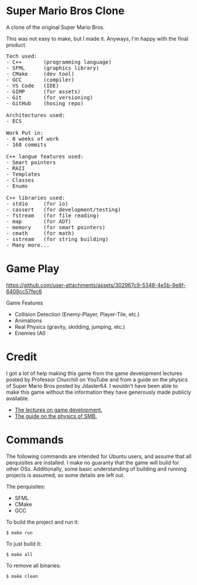 # Super Mario Bros Clone

A clone of the original Super Mario Bros. 

This was not easy to make, but I made it. Anyways, I'm happy with the final product.

<pre>
Tech used:
- C++       (programming language)
- SFML      (graphics library)
- CMake     (dev tool)
- GCC       (compiler)
- VS Code   (IDE)
- GIMP      (for assets)
- Git       (for versioning)
- GitHub    (hosing repo)

Architectures used:
- ECS

Work Put in:
- 8 weeks of work
- 168 commits

C++ langue features used:
- Smart pointers
- RAII
- Templates
- Classes
- Enums

C++ libraries used:
- stdio     (for io)
- cassert   (for development/testing)
- fstream   (for file reading)
- map       (for ADT)
- memory    (for smart pointers)
- cmath     (for math)
- sstream   (for string building)
- Many more...
</pre>

# Game Play

https://github.com/user-attachments/assets/302967c9-5348-4e5b-9e8f-6409cc57fec6

Game Features
- Collision Detection (Enemy-Player, Player-Tile, etc.)
- Animations
- Real Physics (gravity, skidding, jumping, etc.)
- Enemies (AI)

# Credit

I got a lot of help making this game from the game development lectures posted by Professor Churchill on YouTube and from a guide on the physics of Super Mario Bros posted by Jdaster64. I wouldn't have been able to make this game without the information they have generously made publicly available.

- [The lectures on game development.](https://youtube.com/playlist?list=PL_xRyXins848nDj2v-TJYahzvs-XW9sVV&feature=shared)
- [The guide on the physics of SMB.](https://web.archive.org/web/20130807122227/http://i276.photobucket.com/albums/kk21/jdaster64/smb_playerphysics.png)

# Commands

The following commands are intended for Ubuntu users, and assume that all perquisites are installed. I make no guaranty that the game will build for other OSs. Additionally, some basic understanding of building and running projects is assumed, so some details are left out.

The perquisites:
- SFML
- CMake
- GCC

To build the project and run it:
```
$ make run
```

To just build it:
```
$ make all
```

To remove all binaries:
```
$ make clean
```
